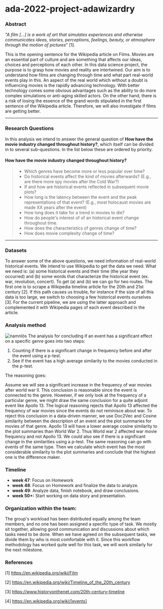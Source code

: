# ada-2022-project-adawizardry

### Abstract

*"A film […] is a work of art that simulates experiences and otherwise communicates ideas, stories, perceptions, feelings, beauty, or atmosphere through the motion of pictures*" [1].

This is the opening sentence for the Wikipedia article on Films. Movies are an essential part of culture and are something that affects our ideas, choices and perceptions of each other. In this data science project, the purpose is to grasp how movies and reality are intertwined. Our aim is to understand how films are changing through time and what part real-world events play in this. An aspect of the real world which without a doubt is influencing movies is the rapidly advancing technology. With better technology comes some obvious advantages such as the ability to do more complex simulations or anti-aging skilled actors. On the other hand, there is a risk of losing the essence of the grand words stipulated in the first sentence of the Wikipedia article. Therefore, we will also investigate if films are getting better. 
 
 ---
### Research Questions

In this analysis we intend to answer the general question of **How have the movie industry changed throughout history?**, which itself can be divided in to several sub-questions. In the list below these are ordered by priority.

#### How have the movie industry changed throughout history?
>   - Which genres have become more or less popular over time?
>   - Do historical events affect the kind of movies afterwards? (E.g., are there more spy movies after the Cold War?)
>   - If and how are historical events reflected in subsequent movie plots? 
>   - How long is the latency between the event and the peak representations of that event? (E.g., most holocaust movies are made XX years after the event)
>   - How long does it take for a trend in movies to die?
>   - How do people's interest of of an historical event change throughout time.
>   - How does the characteristics of genres change of time?
>   - How does movie complexity change of time?


 ---
 
### Datasets

To answer some of the above questions, we need information of real-world historical events. We intend to use Wikipedia to get the data we need. What we need is: (a) some historical events and their time (the year they occurred) and (b) some words that characterize the historical event (ex. war, revolution, concert). To get (a) and (b) we can go for two routes. The first one is to scrape a Wikipedia timeline article for the 20th and 21st century [2]. If this path causes us trouble, for instance if the size of all this data is too large, we switch to choosing a few historical events ourselves [3]. For the current pipeline, we are using the latter approach and complemented it with Wikipedia pages of each event described in the article.
  
  
### Analysis method

![namnlös](https://user-images.githubusercontent.com/47889649/202481067-33475dfd-48f7-4a12-a0b0-c977f74eafbe.png)
The analysis for concluding if an event has a significant effect on a specific genre goes into two steps:
1. Counting if there is a significant change in frequency before and after the event using a p-test.
2. See if the event has a high average similarity to the movies conducted in the p-test.

The reasoning goes:

Assume we will see a significant increase in the frequency of war movies after world war II. This conclusion is reasonable since the event is connected to the genre. However, if we only look at the frequency of a particular genre, we might draw the same conclusion for a quite adjoint event like Apollo 13. The logical reasoning rejects that Apollo 13 affected the frequency of war movies since the events do not reminisce about war. To reject this conclusion in a data-driven manner, we use Doc2Vec and Cosine similarity between the description of an event and the plot summaries for movies of that genre. Apollo 13 will have a lower average cosine similarity to the plot summaries than World War 2. Thus World war 2 affected war movie frequency and not Apollo 13. We could also see if there is a significant change in the similarities using a p-test. The same reasoning can go with events of the same type. Then we calculate which event has the most considerable similarity to the plot summaries and conclude that the highest one is the difference maker.


### Timeline
* **week 47**:  Focus on Homework 
* **week 48**:  Focus on Homework and finalize the data to analyze.
* **week 49**:  Analyze data, finish notebook, and draw conclusions.
* **week 50+:** Start working on data story and presentation.

###  Organization within the team:
The group's workload has been distributed equally among the team members, and no one has been assigned a specific type of task. We mostly sit together, allowing good communication and discussions about which tasks need to be done. When we have agreed on the subsequent tasks, we divide them by who is most comfortable with it. Since this workflow methodology has worked quite well for this task, we will work similarly for the next milestone.
 
### References

[1] https://en.wikipedia.org/wiki/Film

[2] https://en.wikipedia.org/wiki/Timeline_of_the_20th_century

[3] https://www.historyonthenet.com/20th-century-timeline

[4] https://en.wikipedia.org/wiki/[events]
